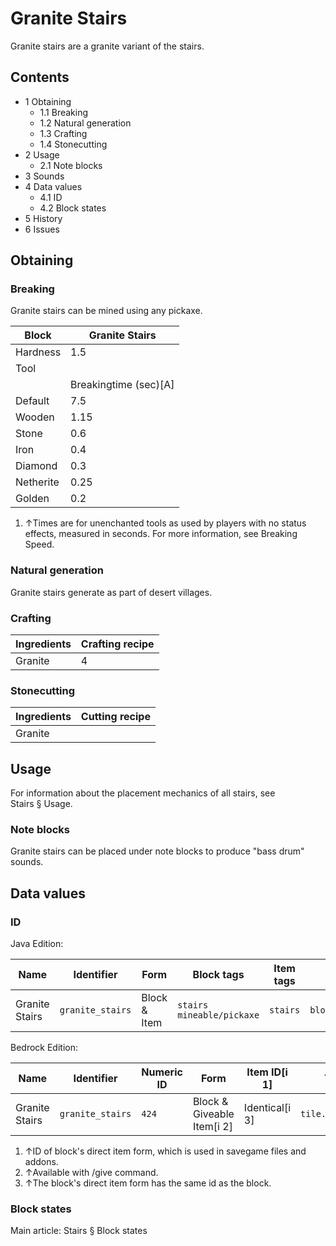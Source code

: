 # Granite Stairs
Granite stairs are a granite variant of the stairs.

## Contents
- 1 Obtaining
	- 1.1 Breaking
	- 1.2 Natural generation
	- 1.3 Crafting
	- 1.4 Stonecutting
- 2 Usage
	- 2.1 Note blocks
- 3 Sounds
- 4 Data values
	- 4.1 ID
	- 4.2 Block states
- 5 History
- 6 Issues

## Obtaining
### Breaking
Granite stairs can be mined using any pickaxe.

| Block     | Granite Stairs        |
|-----------|-----------------------|
| Hardness  | 1.5                   |
| Tool      |                       |
|           | Breakingtime (sec)[A] |
| Default   | 7.5                   |
| Wooden    | 1.15                  |
| Stone     | 0.6                   |
| Iron      | 0.4                   |
| Diamond   | 0.3                   |
| Netherite | 0.25                  |
| Golden    | 0.2                   |

1. ↑Times are for unenchanted tools as used by players with no status effects, measured in seconds. For more information, see Breaking Speed.

### Natural generation
Granite stairs generate as part of desert villages.

### Crafting
| Ingredients | Crafting recipe |
|-------------|-----------------|
| Granite     | 4               |

### Stonecutting
| Ingredients | Cutting recipe |
|-------------|----------------|
| Granite     |                |

## Usage
For information about the placement mechanics of all stairs, see Stairs § Usage.

### Note blocks
Granite stairs can be placed under note blocks to produce "bass drum" sounds.

## Data values
### ID
Java Edition:

| Name           | Identifier       | Form         | Block tags                      | Item tags | Translation key                  |
|----------------|------------------|--------------|---------------------------------|-----------|----------------------------------|
| Granite Stairs | `granite_stairs` | Block & Item | `stairs`<br/>`mineable/pickaxe` | `stairs`  | `block.minecraft.granite_stairs` |

Bedrock Edition:

| Name           | Identifier       | Numeric ID | Form                       | Item ID[i 1]   | Translation key            |
|----------------|------------------|------------|----------------------------|----------------|----------------------------|
| Granite Stairs | `granite_stairs` | `424`      | Block & Giveable Item[i 2] | Identical[i 3] | `tile.granite_stairs.name` |

1. ↑ID of block's direct item form, which is used in savegame files and addons.
2. ↑Available with /give command.
3. ↑The block's direct item form has the same id as the block.

### Block states
Main article: Stairs § Block states
